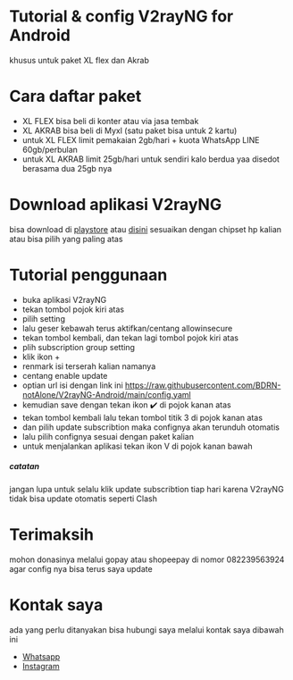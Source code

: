 # Tutorial &amp; config V2rayNG for Android
khusus untuk paket XL flex dan Akrab
# Cara daftar paket
- XL FLEX bisa beli di konter atau via jasa tembak
- XL AKRAB bisa beli di Myxl (satu paket bisa untuk 2 kartu)
- untuk XL FLEX limit pemakaian 2gb/hari + kuota WhatsApp LINE 60gb/perbulan
- untuk XL AKRAB limit 25gb/hari untuk sendiri kalo berdua yaa disedot berasama dua 25gb nya
# Download aplikasi V2rayNG
bisa download di <a href="https://play.google.com/store/apps/details?id=com.v2ray.ang">playstore</a> atau <a href="https://github.com/2dust/v2rayNG/releases">disini</a>
sesuaikan dengan chipset hp kalian atau bisa pilih yang paling atas
# Tutorial penggunaan
- buka aplikasi V2rayNG
- tekan tombol pojok kiri atas
- pilih setting
- lalu geser kebawah terus aktifkan/centang allowinsecure
- tekan tombol kembali, dan tekan lagi tombol pojok kiri atas
- plih subscription group setting
- klik ikon + 
- renmark isi terserah kalian namanya
- centang enable update
- optian url isi dengan link ini
https://raw.githubusercontent.com/BDRN-notAlone/V2rayNG-Android/main/config.yaml
- kemudian save dengan tekan ikon ✔️ di pojok kanan atas 
- tekan tombol kembali lalu tekan tombol titik 3 di pojok kanan atas 
- dan pilih update subscribtion maka confignya akan terunduh otomatis 
- lalu pilih confignya sesuai dengan paket kalian
- untuk menjalankan aplikasi tekan ikon V di pojok kanan bawah
##### catatan
jangan lupa untuk selalu klik update subscribtion tiap hari karena V2rayNG tidak bisa update otomatis seperti Clash 
# Terimaksih
mohon donasinya melalui gopay atau shopeepay di nomor 082239563924 agar config nya bisa terus saya update
# Kontak saya
ada yang perlu ditanyakan bisa hubungi saya melalui kontak saya dibawah ini
- <a href="https://wa.me/6285654602469">Whatsapp</a>
- <a href="https://instagram.com/junaidi2_">Instagram</a>
